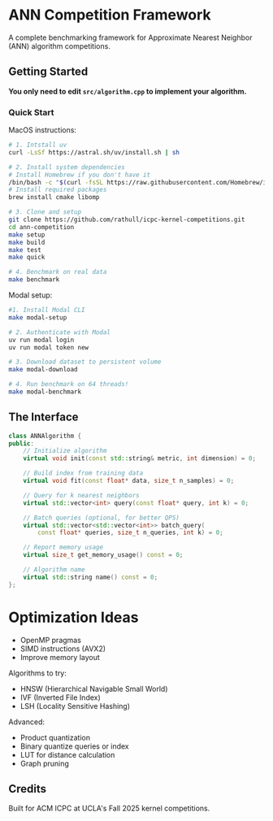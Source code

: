 # ANN Competition Framework

A complete benchmarking framework for Approximate Nearest Neighbor (ANN) algorithm competitions.

## Getting Started

**You only need to edit `src/algorithm.cpp` to implement your algorithm.**

### Quick Start

MacOS instructions:
```bash
# 1. Intstall uv
curl -LsSf https://astral.sh/uv/install.sh | sh

# 2. Install system dependencies
# Install Homebrew if you don't have it
/bin/bash -c "$(curl -fsSL https://raw.githubusercontent.com/Homebrew/install/HEAD/install.sh)"
# Install required packages
brew install cmake libomp

# 3. Clone and setup
git clone https://github.com/rathull/icpc-kernel-competitions.git
cd ann-competition
make setup
make build
make test
make quick

# 4. Benchmark on real data
make benchmark
```

Modal setup:
```bash
#1. Install Modal CLI
make modal-setup

# 2. Authenticate with Modal
uv run modal login
uv run modal token new

# 3. Download dataset to persistent volume
make modal-download

# 4. Run benchmark on 64 threads!
make modal-benchmark
```
## The Interface

```cpp
class ANNAlgorithm {
public:
    // Initialize algorithm
    virtual void init(const std::string& metric, int dimension) = 0;

    // Build index from training data
    virtual void fit(const float* data, size_t n_samples) = 0;

    // Query for k nearest neighbors
    virtual std::vector<int> query(const float* query, int k) = 0;

    // Batch queries (optional, for better QPS)
    virtual std::vector<std::vector<int>> batch_query(
        const float* queries, size_t n_queries, int k) = 0;

    // Report memory usage
    virtual size_t get_memory_usage() const = 0;

    // Algorithm name
    virtual std::string name() const = 0;
};
```

# Optimization Ideas

- OpenMP pragmas
- SIMD instructions (AVX2)
- Improve memory layout

Algorithms to try:
- HNSW (Hierarchical Navigable Small World)
- IVF (Inverted File Index)
- LSH (Locality Sensitive Hashing)

Advanced:
- Product quantization
- Binary quantize queries or index
- LUT for distance calculation
- Graph pruning


## Credits

Built for ACM ICPC at UCLA's Fall 2025 kernel competitions.

